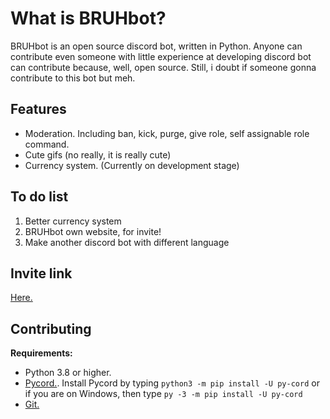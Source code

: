 # What is BRUHbot?
BRUHbot is an open source discord bot, written in Python. Anyone can contribute even someone with little experience at developing discord bot can contribute because, well, open source. Still, i doubt if someone gonna contribute to this bot but meh.

## Features
- Moderation. Including ban, kick, purge, give role, self assignable role command.
- Cute gifs (no really, it is really cute)
- Currency system. (Currently on development stage)

## To do list
1. Better currency system
2. BRUHbot own website, for invite!
3. Make another discord bot with different language

## Invite link
[Here.](https://discord.com/api/oauth2/authorize?client_id=745294860839420034&permissions=2952849414&scope=bot%20applications.commands)

## Contributing
**Requirements:**
- Python 3.8 or higher.
- [Pycord.](https://github.com/Pycord-Development/pycord). Install Pycord by typing `python3 -m pip install -U py-cord` or if you are on Windows, then type `py -3 -m pip install -U py-cord`
- [Git.](https://git-scm.com/)
